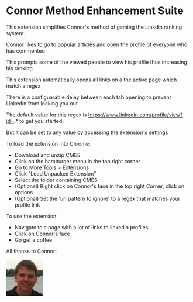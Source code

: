 Connor Method Enhancement Suite
===============================
This extension simplifies Connor's method of gaming the Linkdin ranking system.

Connor likes to go to popular articles and open the profile of everyone who has commented

This prompts some of the viewed people to view his profile thus increasing his ranking

This extension automatically opens all links on a the active page which match a regex

There is a configuarable delay between each tab opening to prevent LinkedIn from locking you out

The default value for this regex is https://www.linkedin.com/profile/view?id=.* to get you started

But it can be set to any value by accessing the extension's settings

To load the extension into Chrome:
* Download and unzip CMES
* Click on the hamburger menu in the top right corner
* Go to More Tools > Extensions
* Click "Load Unpacked Extension"
* Select the folder containing CMES
* (Optional) Right click on Connor's face in the top right Corner, click on options
* (Optional) Set the 'url pattern to ignore' to a regex that matches your profile link

To use the extension:
* Navigate to a page with a lot of links to linkedin profiles
* Click on Connor's face
* Go get a coffee

All thanks to Connor!

![All credit to connor!](icon.png)
